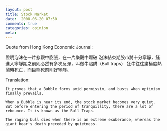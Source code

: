 ```yaml
---
layout: post
title: Stock Market
date:  2008-06-20 07:50
comments: true
categories: opinion
meta: 
---
```


Quote from Hong Kong Economic Journal:

   證明泡沫在一片悲觀中膨脹，在一片樂觀中爆破
   泡沫結束期股市將十分寧靜，鰠進入寧靜期之前則必然有多次反彈，叫做牛陷阱（Bull traps）
   狂牛往往粛極度熱鬧時死亡，而巨熊死前則好寧靜。


Translation:

    It proves that a Bubble forms amid permissim, and busts when optimism finally prevails.

    When a Bubble is near its end, the stock market becomes very quiet. But before entering the period of tranquillity, there are a lot of rebounce. It is known as the Bull Traps.

    The raging bull dies when there is an extreme exuberance, whereas the giant bear's death preceded by quietness.


